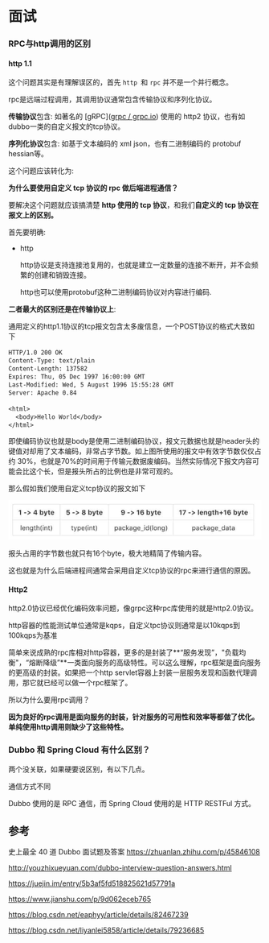 # 面试

### RPC与http调用的区别

#### http 1.1

这个问题其实是有理解误区的，首先 `http `和 `rpc` 并不是一个并行概念。

rpc是远端过程调用，其调用协议通常包含传输协议和序列化协议。

**传输协议**包含: 如著名的 [gRPC]([grpc / grpc.io](https://link.zhihu.com/?target=http%3A//www.grpc.io/)) 使用的 http2 协议，也有如dubbo一类的自定义报文的tcp协议。

**序列化协议**包含: 如基于文本编码的 xml json，也有二进制编码的 protobuf hessian等。

这个问题应该转化为:

**为什么要使用自定义 tcp 协议的 rpc 做后端进程通信？**

要解决这个问题就应该搞清楚 **http 使用的 tcp 协议**，和我们**自定义的 tcp 协议在报文上的区别。**

首先要明确:

- http

  http协议是支持连接池复用的，也就是建立一定数量的连接不断开，并不会频繁的创建和销毁连接。

  http也可以使用protobuf这种二进制编码协议对内容进行编码.

**二者最大的区别还是在传输协议上**:

通用定义的http1.1协议的tcp报文包含太多废信息，一个POST协议的格式大致如下

```text
HTTP/1.0 200 OK 
Content-Type: text/plain
Content-Length: 137582
Expires: Thu, 05 Dec 1997 16:00:00 GMT
Last-Modified: Wed, 5 August 1996 15:55:28 GMT
Server: Apache 0.84

<html>
  <body>Hello World</body>
</html>
```

即使编码协议也就是body是使用二进制编码协议，报文元数据也就是header头的键值对却用了文本编码，非常占字节数。如上图所使用的报文中有效字节数仅仅占约 30%，也就是70%的时间用于传输元数据废编码。当然实际情况下报文内容可能会比这个长，但是报头所占的比例也是非常可观的。



那么假如我们使用自定义tcp协议的报文如下

![img](assets/interview/v2-89c905b0806577471aa7789a25ac0d44_hd.jpg)

报头占用的字节数也就只有16个byte，极大地精简了传输内容。

这也就是为什么后端进程间通常会采用自定义tcp协议的rpc来进行通信的原因。

#### Http2

http2.0协议已经优化编码效率问题，像grpc这种rpc库使用的就是http2.0协议。

http容器的性能测试单位通常是kqps，自定义tpc协议则通常是以10kqps到100kqps为基准

简单来说成熟的rpc库相对http容器，更多的是封装了**“服务发现”，"负载均衡"，“熔断降级”**一类面向服务的高级特性。可以这么理解，rpc框架是面向服务的更高级的封装。如果把一个http servlet容器上封装一层服务发现和函数代理调用，那它就已经可以做一个rpc框架了。

所以为什么要用rpc调用？

**因为良好的rpc调用是面向服务的封装，针对服务的可用性和效率等都做了优化。单纯使用http调用则缺少了这些特性。**





### **Dubbo 和 Spring Cloud 有什么区别？**

两个没关联，如果硬要说区别，有以下几点。

通信方式不同

Dubbo 使用的是 RPC 通信，而 Spring Cloud 使用的是 HTTP RESTFul 方式。



## 参考

史上最全 40 道 Dubbo 面试题及答案
https://zhuanlan.zhihu.com/p/45846108

http://youzhixueyuan.com/dubbo-interview-question-answers.html

https://juejin.im/entry/5b3af5fd518825621d57791a

https://www.jianshu.com/p/9d062eceb765

https://blog.csdn.net/eaphyy/article/details/82467239

https://blog.csdn.net/liyanlei5858/article/details/79236685